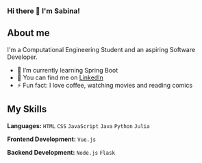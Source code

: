 ### Hi there 👋 I'm Sabina!

## About me
I'm a Computational Engineering Student and an aspiring Software Developer. 

- 🌱 I’m currently learning Spring Boot 
- 🤝 You can find me on [LinkedIn](www.linkedin.com/in/sabina-bakhtiiarova)
- ⚡ Fun fact: I love coffee, watching movies and reading comics 

## My Skills 
**Languages:** `HTML` `CSS` `JavaScript` `Java` `Python` `Julia`  

**Frontend Development:** `Vue.js`  

**Backend Development:** `Node.js` `Flask`

<!--- **sabinabakh/sabinabakh** is a ✨ _special_ ✨ repository because its `README.md` (this file) appears on your GitHub profile.

Here are some ideas to get you started:
- 🔭 I’m currently working on ...
- 🌱 I’m currently learning ...
- 👯 I’m looking to collaborate on ...
- 🤔 I’m looking for help with ...
- 🥅 2024 Goals:
- 💬 Ask me about ...
- 📫 How to reach me: ...
- 😄 Pronouns: ...
- ⚡ Fun fact: ...
--->
